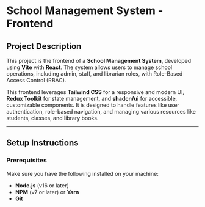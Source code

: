 # School Management System - Frontend

## Project Description

This project is the frontend of a **School Management System**, developed using **Vite** with **React**. The system allows users to manage school operations, including admin, staff, and librarian roles, with Role-Based Access Control (RBAC). 

This frontend leverages **Tailwind CSS** for a responsive and modern UI, **Redux Toolkit** for state management, and **shadcn/ui** for accessible, customizable components. It is designed to handle features like user authentication, role-based navigation, and managing various resources like students, classes, and library books.

---

## Setup Instructions

### Prerequisites

Make sure you have the following installed on your machine:
- **Node.js** (v16 or later)
- **NPM** (v7 or later) or **Yarn**
- **Git**

